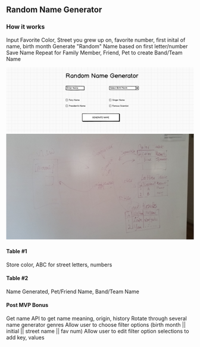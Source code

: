 ## Random Name Generator

### How it works

Input Favorite Color, Street you grew up on, favorite number, first inital of name, birth month
Generate "Random" Name based on first letter/number
Save Name
Repeat for Family Member, Friend, Pet to create Band/Team Name

![Landing Page](landing_page.png)
![Table Layout](kate_table_pic.jpg)

#### Table #1
Store color, ABC for street letters, numbers

#### Table #2
Name Generated, Pet/Friend Name, Band/Team Name

#### Post MVP Bonus
Get name API to get name meaning, origin, history
Rotate through several name generator genres
Allow user to choose filter options (birth month || initial || street name || fav num)
Allow user to edit filter option selections to add key, values
